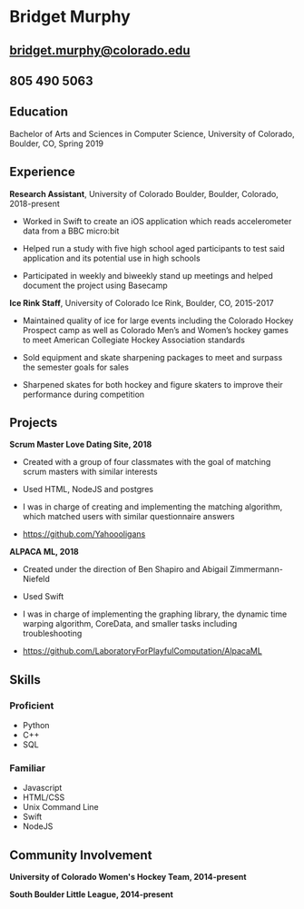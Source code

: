 # Bridget Murphy
## bridget.murphy@colorado.edu
## 805 490 5063
## Education
Bachelor of Arts and Sciences in Computer Science, University of Colorado, Boulder, CO, Spring 2019
## Experience
**Research Assistant**, University of Colorado Boulder, Boulder, Colorado, 2018-present

- Worked in Swift to create an iOS application which reads accelerometer data from a BBC micro:bit

- Helped run a study with five high school aged participants to test said application and its potential use in high schools

- Participated in weekly and biweekly stand up meetings and helped document the project using Basecamp

**Ice Rink Staff**, University of Colorado Ice Rink, Boulder, CO, 2015-2017
- Maintained quality of ice for large events including the Colorado Hockey Prospect camp as well as Colorado Men’s and Women’s      hockey games to meet American Collegiate Hockey Association standards

- Sold equipment and skate sharpening packages to meet and surpass the semester goals for sales

- Sharpened skates for both hockey and figure skaters to improve their performance during competition

## Projects
**Scrum Master Love Dating Site, 2018**
- Created with a group of four classmates with the goal of matching scrum masters with similar interests

- Used HTML, NodeJS and postgres

- I was in charge of creating and implementing the matching algorithm, which matched users with similar questionnaire answers

- https://github.com/Yahoooligans

**ALPACA ML, 2018**
- Created under the direction of Ben Shapiro and Abigail Zimmermann-Niefeld

- Used Swift

- I was in charge of implementing the graphing library, the dynamic time warping algorithm, CoreData, and smaller tasks including troubleshooting

- https://github.com/LaboratoryForPlayfulComputation/AlpacaML

## Skills
### Proficient
- Python
- C++
- SQL

### Familiar
- Javascript
- HTML/CSS
- Unix Command Line
- Swift 
- NodeJS
## Community Involvement
**University of Colorado Women's Hockey Team, 2014-present**

**South Boulder Little League, 2014-present**
